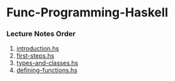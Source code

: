 # Func-Programming-Haskell

### Lecture Notes Order
1. [introduction.hs](./introduction.hs)
2. [first-steps.hs](./first-steps.hs)
3. [types-and-classes.hs](./types-and-classes.hs)
4. [defining-functions.hs](./defining-functions.hs)